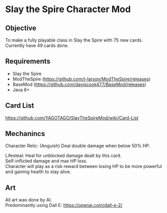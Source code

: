 # Slay the Spire Character Mod

## Objective
To make a fully playable class in Slay the Spire with 75 new cards. <br />
Currently have 49 cards done.

## Requirements
* Slay the Spire
* ModTheSpire (https://github.com/t-larson/ModTheSpire/releases)
* BaseMod (https://github.com/daviscook477/BaseMod/releases)
* Java 8+

## Card List
https://github.com/YAGOTAGO/SlayTheSpireMod/wiki/Card-List

## Mechanincs

Character Relic: (Anguish) Deal double damage when below 50% HP.

Lifesteal: Heal for unblocked damage dealt by this card. <br />
Self-inflicted damage and max HP loss. <br />
Character will play as a risk reward between losing HP to be more powerful and gaining health to stay alive. <br />

## Art
All art was done by AI. <br />
Predominantly using Dall E: https://openai.com/dall-e-2/


